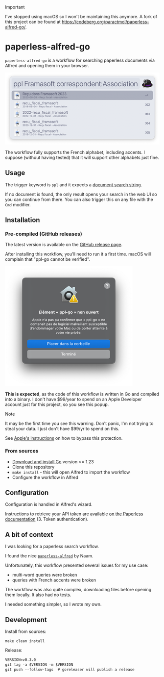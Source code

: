 > [!IMPORTANT]
> I've stopped using macOS so I won't be maintaining this anymore. A fork of this project can be found at https://codeberg.org/paractmol/paperless-alfred-go/.

# paperless-alfred-go

`paperless-alfred-go` is a workflow for searching paperless documents via Alfred and opening them in your browser.

![Alfred preview of the workflow, featuring a complex search](./assets/preview.png)

The workflow fully supports the French alphabet, including accents. I suppose (without having tested) that it will support other alphabets just fine.

## Usage

The trigger keyword is `ppl` and it expects a [document search string](https://docs.paperless-ngx.com/usage/#document-searches).

If no document is found, the only result opens your search in the web UI so you can continue from there.
You can also trigger this on any file with the `Cmd` modifier.

## Installation

### Pre-compiled (GitHub releases)

The latest version is available on the [GitHub release page](https://github.com/Crocmagnon/paperless-alfred-go/releases).

After installing this workflow, you'll need to run it a first time. macOS will complain that "ppl-go cannot be verified".

![macOS Gatekeeper window](./assets/gatekeeper.png)

**This is expected**, as the code of this workflow is written in Go and compiled into a binary. I don't have $99/year to spend on an Apple Developer account just for this project, so you see this popup.

> [!NOTE]
> It may be the first time you see this warning. Don't panic, I'm not trying to steal your data. I just don't have $99/yr to spend on this.

See [Apple's instructions](https://support.apple.com/en-us/guide/mac-help/mh40616/mac) on how to bypass this protection.

### From sources

* [Download and install Go](https://go.dev/doc/install) version >= 1.23
* Clone this repository
* `make install` - this will open Alfred to import the workflow
* Configure the workflow in Alfred

## Configuration

Configuration is handled in Alfred's wizard.

Instructions to retrieve your API token are available [on the Paperless documentation](https://docs.paperless-ngx.com/api/#authorization) (3. Token authentication).

## A bit of context

I was looking for a paperless search workflow.

I found the nice [`paperless-alfred`](https://github.com/Naam/paperless-alfred) by Naam.

Unfortunately, this workflow presented several issues for my use case:

* multi-word queries were broken
* queries with French accents were broken

The workflow was also quite complex, downloading files before opening them locally. It also had no tests.

I needed something simpler, so I wrote my own.

## Development

Install from sources:
```shell
make clean install
```

Release:
```shell
VERSION=v0.3.0
git tag -a $VERSION -m $VERSION
git push --follow-tags  # goreleaser will publish a release
```
